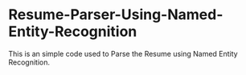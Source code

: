 # Resume-Parser-Using-Named-Entity-Recognition
This is an simple code used to Parse the Resume using Named Entity Recognition.
